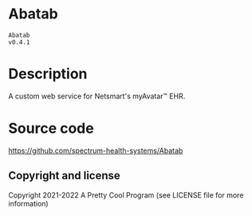 ﻿# Abatab

``` #bash
Abatab
v0.4.1
```

# Description

A custom web service for Netsmart's myAvatar™ EHR.

# Source code

https://github.com/spectrum-health-systems/Abatab

## Copyright and license

Copyright 2021-2022 A Pretty Cool Program (see LICENSE file for more information)
